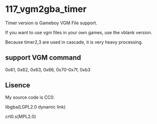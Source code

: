# 117_vgm2gba_timer

Timer version is Gameboy VGM File support.

If you want to use vgm files in your own games, use the vblank version.

Because timer2,3 are used in cascade, it is very heavy processing.

## support VGM command

0x61, 0x62, 0x63, 0x66, 0x70-0x7f, 0xb3

## Lisence

My source code is CC0.

libgba(LGPL2.0 dynamic link)

crt0.s(MPL2.0)


